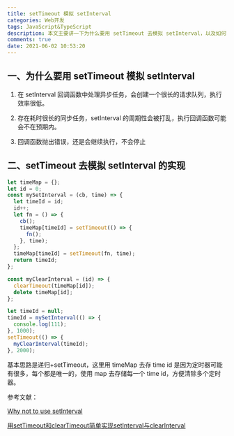 ```yaml
---
title: setTimeout 模拟 setInterval
categories: Web开发
tags: JavaScript&TypeScript
description: 本文主要讲一下为什么要用 setTimeout 去模拟 setInterval，以及如何实现
comments: true
date: 2021-06-02 10:53:20
---
```

## 一、为什么要用 setTimeout 模拟 setInterval

1. 在 setInterval 回调函数中处理异步任务，会创建一个很长的请求队列，执行效率很低。

2. 存在耗时很长的同步任务，setInterval 的周期性会被打乱，执行回调函数可能会不在预期内。
   
3. 回调函数抛出错误，还是会继续执行，不会停止

## 二、setTimeout 去模拟 setInterval 的实现

```js
let timeMap = {};
let id = 0; 
const mySetInterval = (cb, time) => {
  let timeId = id;
  id++; 
  let fn = () => {
    cb();
    timeMap[timeId] = setTimeout(() => {
      fn();
    }, time);
  };
  timeMap[timeId] = setTimeout(fn, time);
  return timeId; 
};

const myClearInterval = (id) => {
  clearTimeout(timeMap[id]); 
  delete timeMap[id];
};

let timeId = null;
timeId = mySetInterval(() => {
  console.log(111);
}, 1000);
setTimeout(() => {
  myClearInterval(timeId);
}, 2000);
```

基本思路是递归+setTimeout，这里用 timeMap 去存 time id 是因为定时器可能有很多，每个都是唯一的，使用 map 去存储每一个 time id，方便清除多个定时器。

参考文献：

[Why not to use setInterval](https://dev.to/akanksha_9560/why-not-to-use-setinterval--2na9)

[用setTimeout和clearTimeout简单实现setInterval与clearInterval](https://juejin.cn/post/6844903839934447629)